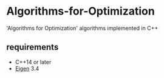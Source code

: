 # Algorithms-for-Optimization
'Algorithms for Optimization' algorithms implemented in C++

## requirements
* C++14 or later
* [Eigen](https://eigen.tuxfamily.org/index.php?title=Main_Page) 3.4
